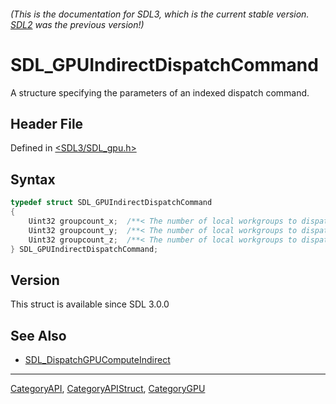 ###### (This is the documentation for SDL3, which is the current stable version. [SDL2](https://wiki.libsdl.org/SDL2/) was the previous version!)
# SDL_GPUIndirectDispatchCommand

A structure specifying the parameters of an indexed dispatch command.

## Header File

Defined in [<SDL3/SDL_gpu.h>](https://github.com/libsdl-org/SDL/blob/main/include/SDL3/SDL_gpu.h)

## Syntax

```c
typedef struct SDL_GPUIndirectDispatchCommand
{
    Uint32 groupcount_x;  /**< The number of local workgroups to dispatch in the X dimension. */
    Uint32 groupcount_y;  /**< The number of local workgroups to dispatch in the Y dimension. */
    Uint32 groupcount_z;  /**< The number of local workgroups to dispatch in the Z dimension. */
} SDL_GPUIndirectDispatchCommand;
```

## Version

This struct is available since SDL 3.0.0

## See Also

- [SDL_DispatchGPUComputeIndirect](SDL_DispatchGPUComputeIndirect)

----
[CategoryAPI](CategoryAPI), [CategoryAPIStruct](CategoryAPIStruct), [CategoryGPU](CategoryGPU)

